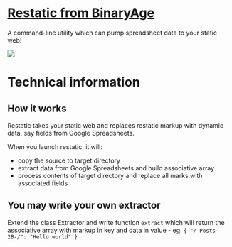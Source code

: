 # [Restatic from BinaryAge](http://restatic.binaryage.com)

A command-line utility which can pump spreadsheet data to your static web!

<img src="http://restatic.binaryage.com/images/restatic_visualisation.png">

# Technical information

## How it works

Restatic takes your static web and replaces restatic markup with dynamic data, say fields from Google Spreadsheets.

When you launch restatic, it will:
  
  * copy the source to target directory
  * extract data from Google Spreadsheets and build associative array
  * process contents of target directory and replace all marks with associated fields

## You may write your own extractor

Extend the class Extractor and write function `extract` which will return the associative array with markup in key and data in value - eg. `{ "/-Posts-2B-/": "Hello world" }`